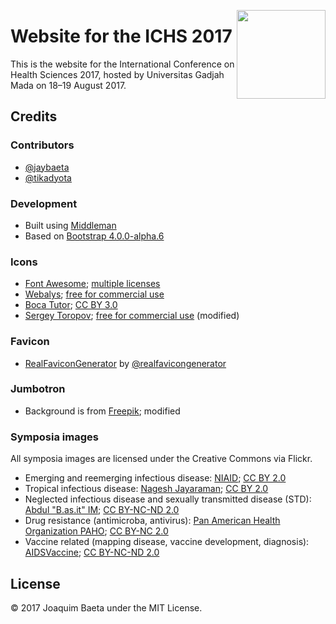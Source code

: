 <a href="http://ichs.ugm.ac.id/"><img src="http://ichs.ugm.ac.id/2017/images/logos/logo.svg" height="142px" align="right"></a>

# Website for the ICHS 2017

This is the website for the International Conference on Health Sciences 2017, hosted by Universitas Gadjah Mada on 18&ndash;19 August 2017.

## Credits

### Contributors

+ [@jaybaeta](https://github.com/jaybaeta)
+ [@tikadyota](https://github.com/tikadyota)

### Development

+ Built using [Middleman](https://github.com/middleman/middleman)
+ Based on [Bootstrap 4.0.0-alpha.6](https://v4-alpha.getbootstrap.com/)

### Icons

+ [Font Awesome](http://fontawesome.io); [multiple licenses](http://fontawesome.io/license/)
+ [Webalys](https://www.iconfinder.com/webalys); [free for commercial use](https://www.iconfinder.com/iconsets/kameleon-free-pack-rounded)
+ [Boca Tutor](https://www.iconfinder.com/bocatutor); [CC BY 3.0](https://creativecommons.org/licenses/by/3.0/)
+ [Sergey Toropov](https://www.iconfinder.com/Sergt); [free for commercial use](https://www.iconfinder.com/iconsets/file-extension-3) (modified)

### Favicon

+ [RealFaviconGenerator](http://realfavicongenerator.net/) by [@realfavicongenerator](https://github.com/realfavicongenerator)

### Jumbotron

+ Background is from [Freepik](http://www.freepik.com); modified

### Symposia images

All symposia images are licensed under the Creative Commons via Flickr.

+ Emerging and reemerging infectious disease: [NIAID](https://www.flickr.com/photos/niaid/5661846246/); [CC BY 2.0](https://creativecommons.org/licenses/by/2.0/)
+ Tropical infectious disease: [Nagesh Jayaraman](https://www.flickr.com/photos/howard_roark/7550806512/); [CC BY 2.0](https://creativecommons.org/licenses/by/2.0/)
+ Neglected infectious disease and sexually transmitted disease (STD): [Abdul "B.as.it" IM](https://www.flickr.com/photos/50963439@N05/6431732431/); [CC BY-NC-ND 2.0](https://creativecommons.org/licenses/by-nc-nd/2.0/)
+ Drug resistance (antimicroba, antivirus): [Pan American Health Organization PAHO](https://www.flickr.com/photos/pahowho/24213490572/); [CC BY-NC 2.0](https://creativecommons.org/licenses/by-nc/2.0/)
+ Vaccine related (mapping disease, vaccine development, diagnosis): [AIDSVaccine](https://www.flickr.com/photos/iavi_flickr/9314255327/); [CC BY-NC-ND 2.0](https://creativecommons.org/licenses/by-nc-nd/2.0/)

## License

© 2017 Joaquim Baeta under the MIT License.
